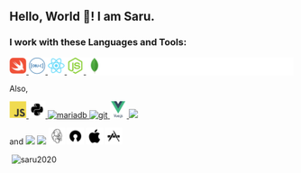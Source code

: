 ## Hello, World 👋! I am Saru.

### I work with these Languages and Tools:

<!-- <h3 align="left">Languages and Tools:</h3> -->
<p align="left" style="background-color:#fff">
<a href="" target="_blank"> <img src="https://raw.githubusercontent.com/devicons/devicon/master/icons/swift/swift-original.svg" alt="swift" width="30" height="30"/> </a>
<a href="" target="_blank"> <img src="https://raw.githubusercontent.com/devicons/devicon/master/icons/objectivec/objectivec-plain.svg" alt="objectivec" width="30" height="30"/> </a>
<a href="" target="_blank"> <img src="https://raw.githubusercontent.com/devicons/devicon/master/icons/react/react-original.svg" alt="react" width="30" height="30"/> </a>
<a href="" target="_blank"> <img src="https://raw.githubusercontent.com/devicons/devicon/master/icons/nodejs/nodejs-original.svg" alt="nodejs" width="30" height="30"/> </a>
<a href="" target="_blank"> <img src="https://raw.githubusercontent.com/devicons/devicon/master/icons/mongodb/mongodb-original.svg" alt="mongodb" width="30" height="30"/> </a>

  Also,<br/>
  
<a href="https://developer.mozilla.org/en-US/docs/Web/JavaScript" target="_blank"> <img src="https://raw.githubusercontent.com/devicons/devicon/master/icons/javascript/javascript-original.svg" alt="javascript" width="30" height="30"/> </a>
<a href="" target="_blank"> <img src="https://raw.githubusercontent.com/vorillaz/devicons/master/!SVG/python.svg" alt="python" width="30" height="30"/> </a>
<a href="https://mariadb.org/" target="_blank"> <img src="https://www.vectorlogo.zone/logos/mariadb/mariadb-icon.svg" alt="mariadb" width="30" height="30"/> </a>
<a href="https://git-scm.com/" target="_blank"> <img src="https://www.vectorlogo.zone/logos/git-scm/git-scm-icon.svg" alt="git" width="30" height="30"/> </a>
<a href="https://vuejs.org/" target="_blank"> <img src="https://raw.githubusercontent.com/devicons/devicon/master/icons/vuejs/vuejs-original-wordmark.svg" alt="vuejs" width="30" height="30"/> </a>
<a href="https://frappeframework.com/"><img height="30" src="https://raw.githubusercontent.com/frappe/frappe/develop/.github/frappe-framework-logo.svg"></a>

and 
<a href="https://aws.amazon.com/"><img height="30" src="https://raw.githubusercontent.com/vorillaz/devicons/master/!SVG/aws.svg"></a>
<a href="https://www.docker.com/"><img height="30" src="https://raw.githubusercontent.com/vorillaz/devicons/master/!SVG/docker.svg"></a>
<a href="https://www.jenkins.io/"><img height="30" src="https://raw.githubusercontent.com/vorillaz/devicons/master/!SVG/jenkins.svg"></a>
<a href=""><img height="30" src="https://raw.githubusercontent.com/vorillaz/devicons/master/!SVG/opensource.svg"></a>
<a href=""><img height="30" src="https://raw.githubusercontent.com/vorillaz/devicons/master/!SVG/apple.svg"></a>
<a href=""><img height="30" src="https://raw.githubusercontent.com/vorillaz/devicons/master/!SVG/appstore.svg"></a>
  

</p>



<p>&nbsp;<img align="center" src="https://github-readme-stats.vercel.app/api?username=saru2020&show_icons=true&theme=dark&locale=en" alt="saru2020" /></p>
